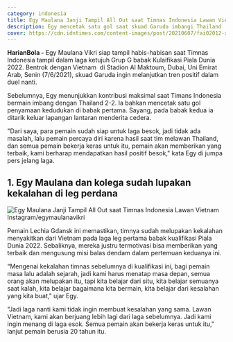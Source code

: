 ```yaml
---
category: indonesia
title: Egy Maulana Janji Tampil All Out saat Timnas Indonesia Lawan Vietnam
description: Egy mencetak satu gol saat skuad Garuda imbangi Thailand
cover: https://cdn.idntimes.com/content-images/post/20210607/fai02012-x600-cd7a9dd2445de212f4488f1f8f6e0107_600x400.jpeg
---
```

**HarianBola -** Egy Maulana Vikri siap tampil habis-habisan saat Timnas Indonesia tampil dalam laga ketujuh Grup G babak Kulaifikasi Piala Dunia 2022. Bentrok dengan Vietnam  di Stadion Al Maktoum, Dubai, Uni Emirat Arab, Senin (7/6/2021), skuad Garuda ingin melanjutkan tren positif dalam duel nanti.

Sebelumnya, Egy menunjukkan kontribusi maksimal saat Timans Indonesia bermain imbang dengan Thailand 2-2. Ia bahkan mencetak satu gol penyamaan kedudukan di babak pertama. Sayang, pada babak kedua ia ditarik keluar lapangan lantaran menderita cedera.

"Dari saya, para pemain sudah siap untuk laga besok, jadi tidak ada masalah, lalu pemain percaya diri karena hasil saat tim melawan Thailand, dan semua pemain bekerja keras untuk itu, pemain akan memberikan yang terbaik, kami berharap mendapatkan hasil positif besok," kata Egy di jumpa pers jelang laga.

## 1. Egy Maulana dan kolega sudah lupakan kekalahan di leg perdana

![Egy Maulana Janji Tampil All Out saat Timnas Indonesia Lawan Vietnam](https://cdn.idntimes.com/content-images/post/20181113/egymaulanavikri-43984670-309450182978869-6013865176041465862-n-ce77e656a03425a868a1575a9465bcb2.jpg)Instagram/egymaulanavikri

Pemain Lechia Gdansk ini memastikan, timnya sudah melupakan kekalahan menyakitkan dari Vietnam pada laga leg pertama babak kualifikasi Piala Dunia 2022. Sebaliknya, mereka justru termotivasi bisa memberikan yang terbaik dan mengusung misi balas dendam dalam pertemuan keduanya ini.

“Mengenai kekalahan timnas sebelumnya di kualifikasi ini, bagi pemain masa lalu adalah sejarah, jadi kami harus menatap masa depan, semua orang akan melupakan itu, tapi kita belajar dari situ, kita belajar semuanya saat kalah, kita belajar bagaimana kita bermain, kita belajar dari kesalahan yang kita buat," ujar Egy.

"Jadi laga nanti kami tidak ingin membuat kesalahan yang sama. Lawan Vietnam, kami akan berjuang lebih lagi dari laga sebelumnya. Jadi kami ingin menang di laga esok. Semua pemain akan bekerja keras untuk itu," lanjut pemain berusia 20 tahun itu.